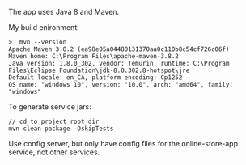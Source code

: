 The app uses Java 8 and Maven. 


My build enironment: 
```
>  mvn --version
Apache Maven 3.8.2 (ea98e05a04480131370aa0c110b8c54cf726c06f)
Maven home: C:\Program Files\apache-maven-3.8.2
Java version: 1.8.0_302, vendor: Temurin, runtime: C:\Program Files\Eclipse Foundation\jdk-8.0.302.8-hotspot\jre
Default locale: en_CA, platform encoding: Cp1252
OS name: "windows 10", version: "10.0", arch: "amd64", family: "windows"
```

To generate service jars: 
```
// cd to project root dir 
mvn clean package -DskipTests
```

Use config server, but only have config files for the online-store-app service, not other services. 